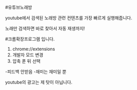 #유튜브노래방

youtube에서 검색된 노래방 관련 컨텐츠를 가장 빠르게 실행해줍니다.

노래만 검색하면 바로 찾아서 자동 재생까지!

#크롬확장프로그램 입니다.

1. chrome://extensions
2. 개발자 모드 변경
3. 압축 푼 뒤 선택

-피드백 안받음
-재미는 재미일 뿐

youtube의 광고는 제 탓이 아닙니다.
